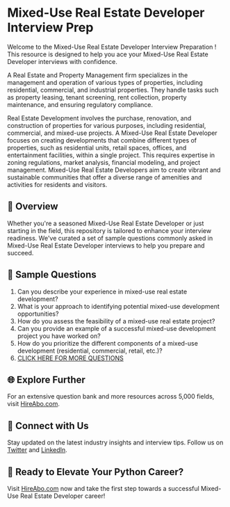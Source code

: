 # Mixed-Use Real Estate Developer Interview Prep

Welcome to the Mixed-Use Real Estate Developer Interview Preparation ! This resource is designed to help you ace your Mixed-Use Real Estate Developer interviews with confidence.

A Real Estate and Property Management firm specializes in the management and operation of various types of properties, including residential, commercial, and industrial properties. They handle tasks such as property leasing, tenant screening, rent collection, property maintenance, and ensuring regulatory compliance. 

Real Estate Development involves the purchase, renovation, and construction of properties for various purposes, including residential, commercial, and mixed-use projects. A Mixed-Use Real Estate Developer focuses on creating developments that combine different types of properties, such as residential units, retail spaces, offices, and entertainment facilities, within a single project. This requires expertise in zoning regulations, market analysis, financial modeling, and project management. Mixed-Use Real Estate Developers aim to create vibrant and sustainable communities that offer a diverse range of amenities and activities for residents and visitors.

## 🚀 Overview

Whether you're a seasoned Mixed-Use Real Estate Developer or just starting in the field, this repository is tailored to enhance your interview readiness. We've curated a set of sample questions commonly asked in Mixed-Use Real Estate Developer interviews to help you prepare and succeed.

## 📝 Sample Questions

1. Can you describe your experience in mixed-use real estate development?
2. What is your approach to identifying potential mixed-use development opportunities?
3. How do you assess the feasibility of a mixed-use real estate project?
4. Can you provide an example of a successful mixed-use development project you have worked on?
5. How do you prioritize the different components of a mixed-use development (residential, commercial, retail, etc.)?
6. [CLICK HERE FOR MORE QUESTIONS](https://hireabo.com/job/21_3_11/MixedUse%20Real%20Estate%20Developer)

## 🌐 Explore Further

For an extensive question bank and more resources across 5,000 fields, visit [HireAbo.com](https://www.hireabo.com).

## 📱 Connect with Us

Stay updated on the latest industry insights and interview tips. Follow us on [Twitter](https://twitter.com/hireabo) and [LinkedIn](https://www.linkedin.com/in/hire-abo-3609972a8/).

## 🚀 Ready to Elevate Your Python Career?

Visit [HireAbo.com](https://www.hireabo.com) now and take the first step towards a successful Mixed-Use Real Estate Developer career!
